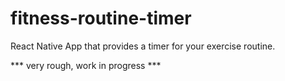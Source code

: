 # fitness-routine-timer
React Native App that provides a timer for your exercise routine.

*** very rough, work in progress ***
